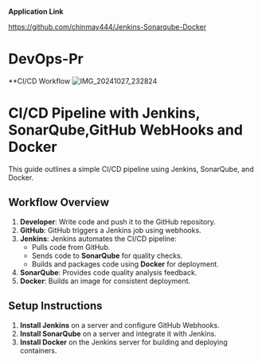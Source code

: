 **Application Link** 

https://github.com/chinmay444/Jenkins-Sonarqube-Docker

# DevOps-Pr 
**CI/CD Workflow
![IMG_20241027_232824](https://github.com/user-attachments/assets/0254af40-5aa9-4b00-aa84-5c164fd60edf)

# CI/CD Pipeline with Jenkins, SonarQube,GitHub WebHooks and Docker

This guide outlines a simple CI/CD pipeline using Jenkins, SonarQube, and Docker.

## Workflow Overview

1. **Developer**: Write code and push it to the GitHub repository.
2. **GitHub**: GitHub triggers a Jenkins job using webhooks.
3. **Jenkins**: Jenkins automates the CI/CD pipeline:
   - Pulls code from GitHub.
   - Sends code to **SonarQube** for quality checks.
   - Builds and packages code using **Docker** for deployment.
4. **SonarQube**: Provides code quality analysis feedback.
5. **Docker**: Builds an image for consistent deployment.

## Setup Instructions

1. **Install Jenkins** on a server and configure GitHub Webhooks.
2. **Install SonarQube** on a server and integrate it with Jenkins.
3. **Install Docker** on the Jenkins server for building and deploying containers.
